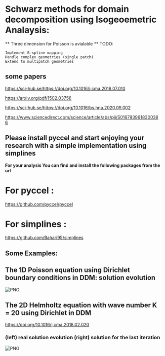 #  Schwarz methods for domain decomposition using Isogeoemetric Analaysis:

** Three dimension for Poisson is avialable **
TODO:

    Implement B-spline mapping
    Handle complex geometries (single patch)
    Extend to multipatch geometries


## some papers
https://sci-hub.se/https://doi.org/10.1016/j.cma.2019.07.010

https://arxiv.org/pdf/1502.03756

https://sci-hub.se/https://doi.org/10.1016/bs.hna.2020.09.002

https://www.sciencedirect.com/science/article/abs/pii/S0167839618300396

## Please install pyccel and start enjoying your research with a simple implementation using simplines

**For your analysis You can find and install the following packages from the url**

# For pyccel :
  
  https://github.com/pyccel/pyccel

# For simplines :

  https://github.com/Bahari95/simplines
  
  
## Some Examples:

## The 1D Poisson equation using Dirichlet boundary conditions in DDM: solution evolution
![PNG](https://github.com/Bahari95/Isogeometric_analysis_for_domain_decomposition/blob/main/one_dimension/parallel_Schwarz_method_Dirichlet/DD_sol_evol.png)

## The 2D Helmholtz equation with wave number K = 20 using Dirichlet in DDM

https://doi.org/10.1016/j.cma.2018.02.020
  
### (left) real solution evolution (right) solution for the last iteration
![PNG](https://github.com/Bahari95/Isogeometric_analysis_for_domain_decomposition_Poisson_equation/blob/main/two_dimension/parallel_Schwarz_method_Dirichlet/Helmholtz_equation/solut_evol.png)

